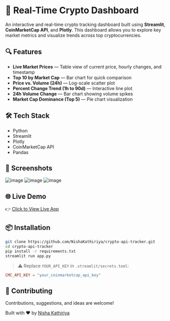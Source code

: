 # 🚀 Real-Time Crypto Dashboard

An interactive and real-time crypto tracking dashboard built using **Streamlit**, **CoinMarketCap API**, and **Plotly**. This dashboard allows you to explore key market metrics and visualize trends across top cryptocurrencies.

## 🔍 Features

- **Live Market Prices** — Table view of current price, hourly changes, and timestamp
- **Top 10 by Market Cap** — Bar chart for quick comparison
- **Price vs. Volume (24h)** — Log-scale scatter plot
- **Percent Change Trend (1h to 90d)** — Interactive line plot
- **24h Volume Change** — Bar chart showing volume spikes
- **Market Cap Dominance (Top 5)** — Pie chart visualization

## 🛠️ Tech Stack

- Python
- Streamlit
- Plotly
- CoinMarketCap API
- Pandas

## 📸 Screenshots

![image](https://github.com/user-attachments/assets/885c67c7-4781-4231-902e-8412c1109097)
![image](https://github.com/user-attachments/assets/52ca141c-d58b-4730-b564-a1e8227c1ac2)
![image](https://github.com/user-attachments/assets/b9d2af3f-3172-4b94-b7d3-26d911c4db46)



## 🌐 Live Demo

👉 [Click to View Live App](https://crypto-api-tracker-bfjbuwnv2jt8kfjykmckgf.streamlit.app/)

## 📦 Installation

```bash
git clone https://github.com/NishaKathiriya/crypto-api-tracker.git
cd crypto-api-tracker
pip install -r requirements.txt
streamlit run app.py
````

> ⚠️ Replace `YOUR_API_KEY` in `.streamlit/secrets.toml`:

```toml
CMC_API_KEY = "your_coinmarketcap_api_key"
```

## 🤝 Contributing

Contributions, suggestions, and ideas are welcome!




Built with ❤️ by [Nisha Kathiriya](https://www.linkedin.com/in/nisha-kathiriya-5716a1206/)



